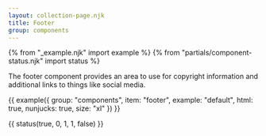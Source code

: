 ```yaml
---
layout: collection-page.njk
title: Footer
group: components
---
```


{% from "_example.njk" import example %}
{% from "partials/component-status.njk" import status %}

The footer component provides an area to use for copyright information and additional links to things like social media.

{{ example({ group: "components", item: "footer", example: "default", html: true, nunjucks: true, size: "xl" }) }}

{{ status(true, 0, 1, 1, false) }}

